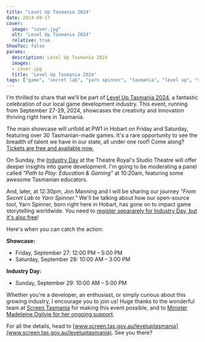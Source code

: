 ```yaml
---
title: "Level Up Tasmania 2024"
date: 2024-09-17
cover:
  image: "cover.jpg"
  alt: "Level Up Tasmania 2024"
  relative: true
ShowToc: false
params:
  description: Level Up Tasmania 2024
  images:
  - cover.jpg
  title: "Level Up Tasmania 2024"
tags: ["game", "secret lab", "yarn spinner", "tasmania", "level up", "screen tasmania"]
---
```


I'm thrilled to share that we'll be part of [Level Up Tasmania 2024](https://www.screen.tas.gov.au/leveluptasmania), a fantastic celebration of our local game development industry. This event, running from September 27-29, 2024, showcases the creativity and innovation thriving right here in Tasmania.

The main showcase will unfold at PW1 in Hobart on Friday and Saturday, featuring over 30 Tasmanian-made games. It's a rare opportunity to see the breadth of talent we have in our state, all under one roof! Come along? [Tickets are free and available now.](https://www.eventbrite.com.au/e/level-up-tasmania-video-game-showcase-tickets-1004245855387?aff=oddtdtcreator)

On Sunday, the [Industry Day](https://www.screen.tas.gov.au/leveluptasmania/industry_day) at the Theatre Royal's Studio Theatre will offer deeper insights into game development. I'm going to be moderating a panel called _"Path to Play: Education & Gaming"_ at 10:20am, featuring some awesome Tasmanian educators.

And, later, at 12:30pm, Jon Manning and I will be sharing our journey _"From Secret Lab to Yarn Spinner."_ We'll be talking about how our open-source tool, Yarn Spinner, born right here in Hobart, has gone on to impact game storytelling worldwide. You need to [register separarely for Industry Day, but it's also free](https://www.eventbrite.com.au/e/level-up-tasmania-2024-industry-day-tickets-1004907564577?utm-campaign=social&utm-content=attendeeshare&utm-medium=discovery&utm-term=listing&utm-source=cp&aff=ebdsshcopyurl)!

Here's when you can catch the action:

**Showcase:**
- Friday, September 27: 12:00 PM – 5:00 PM
- Saturday, September 28: 10:00 AM – 3:00 PM

**Industry Day:**
- Sunday, September 29: 10:00 AM – 5:00 PM

Whether you're a developer, an enthusiast, or simply curious about this growing industry, I encourage you to join us! Huge thanks to the wonderful team at [Screen Tasmania](https://www.screen.tas.gov.au/home) for making this event possible, and to [Minister Madeleine Ogilvie for her ongoing support](https://www.premier.tas.gov.au/latest-news/2024/september/tasmanian-game-makers-to-level-up-in-september).

For all the details, head to [www.screen.tas.gov.au/leveluptasmania](www.screen.tas.gov.au/leveluptasmania). See you there?